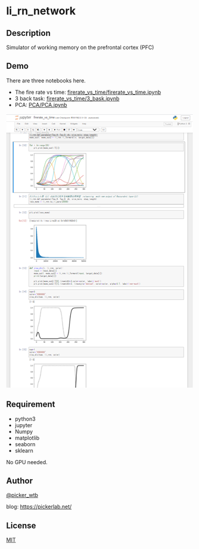 # li_rn_network
## Description
Simulator of working memory on the prefrontal cortex (PFC)

## Demo
There are three notebooks here.
- The fire rate vs time: [firerate_vs_time/firerate_vs_time.ipynb](firerate_vs_time/firerate_vs_time.ipynb)
- 3 back task: [firerate_vs_time/3_bask.ipynb](firerate_vs_time/3_back.ipynb)
- PCA: [PCA/PCA.ipynb](PCA/PCA.ipynb)

![firerate_vs_time](demo.png)

## Requirement
- python3
- jupyter
- Numpy
- matplotlib
- seaborn
- sklearn

No GPU needed.

## Author

[@picker_wtb](https://twitter.com/picker_wtb)

blog: https://pickerlab.net/

## License

[MIT](http://b4b4r07.mit-license.org)
